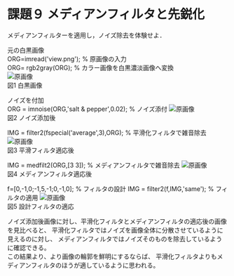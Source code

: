 # 課題９ メディアンフィルタと先鋭化
メディアンフィルターを適用し，ノイズ除去を体験せよ．


元の白黒画像  
ORG=imread('view.png'); % 原画像の入力  
ORG= rgb2gray(ORG); % カラー画像を白黒濃淡画像へ変換  
![原画像](https://github.com/Seiya070/Image_Process/blob/master/image/9-1.png?raw=true)  
図1 白黒画像

ノイズを付加  
ORG = imnoise(ORG,'salt & pepper',0.02); % ノイズ添付
![原画像](https://github.com/Seiya070/Image_Process/blob/master/image/9-2.png?raw=true)  
図2 ノイズ添加後

IMG = filter2(fspecial('average',3),ORG); % 平滑化フィルタで雑音除去
![原画像](https://github.com/Seiya070/Image_Process/blob/master/image/9-3.png?raw=true)  
図3 平滑フィルタ適応後

IMG = medfilt2(ORG,[3 3]); % メディアンフィルタで雑音除去
![原画像](https://github.com/Seiya070/Image_Process/blob/master/image/9-4.png?raw=true)  
図4 メディアンフィルタ適応後

f=[0,-1,0;-1,5,-1;0,-1,0]; % フィルタの設計
IMG = filter2(f,IMG,'same'); % フィルタの適用
![原画像](https://github.com/Seiya070/Image_Process/blob/master/image/9-5.png?raw=true)  
図5 設計フィルタの適応

ノイズ添加後画像に対し、平滑化フィルタとメディアンフィルタの適応後の画像を見比べると、
平滑化フィルタではノイズを画像全体に分散させているように見えるのに対し、
メディアンフィルタではノイズそのものを除去しているように確認できる。  
この結果より、より画像の輪郭を鮮明にするならば、
平滑化フィルタよりもメディアンフィルタのほうが適しているように思われる。
